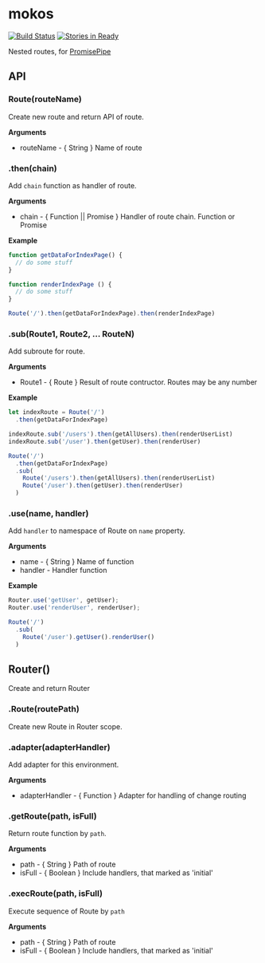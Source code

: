 # mokos
[![Build Status](https://travis-ci.org/fun-stack/mokos.svg)](https://travis-ci.org/fun-stack/mokos)
[![Stories in Ready](https://badge.waffle.io/fun-stack/mokos.png?label=ready&title=Ready)](https://waffle.io/fun-stack/mokos)

Nested routes, for [PromisePipe](https://github.com/edjafarov/PromisePipe)

## API

### Route(routeName)

Create new route and return API of route.

**Arguments**
* routeName - { String }  Name of route

### .then(chain)

Add `chain` function as handler of route.

**Arguments**
* chain - { Function || Promise } Handler of route chain. Function or Promise

**Example**
```javascript
function getDataForIndexPage() {
  // do some stuff
}

function renderIndexPage () {
  // do some stuff
}

Route('/').then(getDataForIndexPage).then(renderIndexPage)
```

### .sub(Route1, Route2, ... RouteN)

Add subroute for route.

**Arguments**
* Route1 - { Route } Result of route contructor. Routes may be any number

**Example**
```javascript
let indexRoute = Route('/')
  .then(getDataForIndexPage)

indexRoute.sub('/users').then(getAllUsers).then(renderUserList)
indexRoute.sub('/user').then(getUser).then(renderUser)

Route('/')
  .then(getDataForIndexPage)
  .sub(
    Route('/users').then(getAllUsers).then(renderUserList)
    Route('/user').then(getUser).then(renderUser)
  )
```

### .use(name, handler)

Add `handler` to namespace of Route on `name` property.

**Arguments**
* name - { String } Name of function
* handler - Handler function

**Example**
```javascript
Router.use('getUser', getUser);
Router.use('renderUser', renderUser);

Route('/')
  .sub(
    Route('/user').getUser().renderUser()
  )
```

## Router()

Create and return Router

### .Route(routePath)

Create new Route in Router scope.

### .adapter(adapterHandler)

Add adapter for this environment.

**Arguments**
* adapterHandler - { Function } Adapter for handling of change routing

### .getRoute(path, isFull)

Return route function by `path`.

**Arguments**
* path - { String } Path of route
* isFull - { Boolean } Include handlers, that marked as 'initial'

### .execRoute(path, isFull)

Execute sequence of Route by `path`

**Arguments**
* path - { String } Path of route
* isFull - { Boolean } Include handlers, that marked as 'initial'
